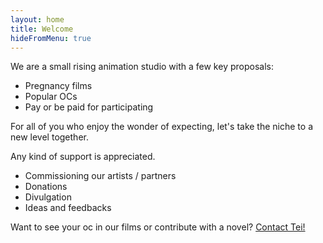 ```yaml
---
layout: home
title: Welcome
hideFromMenu: true
---
```


We are a small rising animation studio with a few key proposals:

- Pregnancy films
- Popular OCs
- Pay or be paid for participating

For all of you who enjoy the wonder of expecting,
let's take the niche to a new level together.

Any kind of support is appreciated.

- Commissioning our artists / partners
- Donations
- Divulgation
- Ideas and feedbacks

Want to see your oc in our films or contribute with a novel? [Contact Tei!](https://teijuan.com/contact)
